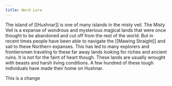 ```yaml
---
title: Word Lore
---
```

The island of [[Hushnar]] is one of many islands in the misty veil. The Misty Veil is a expanse of wondrous and mysterious magical lands that were once thought to be abandoned and cut off from the rest of the world. But in recent times people have been able to navigate the [[Mawing Straight]] and sail to these Northern expanses. This has led to many explorers and frontiersmen traveling to these far away lands looking for riches and ancient ruins. It is not for the faint of heart though. These lands are usually wrought with beasts and harsh living conditions. A few hundred of these tough individuals have made their home on Hushnar.

This is a change